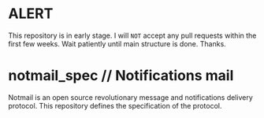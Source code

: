 # ALERT
This repository is in early stage. I will ``NOT`` accept any pull requests within the first few weeks. Wait patiently until main structure is done. Thanks.

# notmail_spec // Notifications mail
Notmail is an open source revolutionary message and notifications delivery protocol. This repository defines the specification of the protocol.
